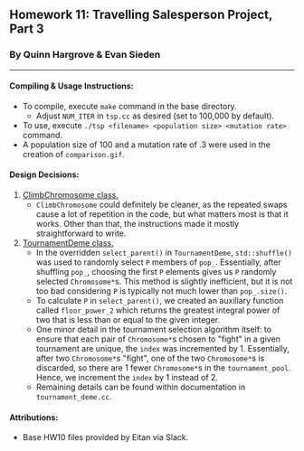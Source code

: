 ## **Homework 11: Travelling Salesperson Project, Part 3**
### By Quinn Hargrove & Evan Sieden

<hr />

#### **Compiling & Usage Instructions:**
+ To compile, execute `make` command in the base directory.
    + Adjust `NUM_ITER` in `tsp.cc` as desired (set to 100,000 by default).
+ To use, execute `./tsp <filename> <population size> <mutation rate>` command.
+ A population size of 100 and a mutation rate of .3 were used in the creation of `comparison.gif`.

#### **Design Decisions:**
1. <u>ClimbChromosome class.</u>
    + `ClimbChromosome` could definitely be cleaner, as the repeated swaps cause a lot of repetition in the code, but what matters most is that it works. Other than that, the instructions made it mostly straightforward to write.
2. <u>TournamentDeme class.</u>
    + In the overridden `select_parent()` in `TournamentDeme`, `std::shuffle()` was used to randomly select `P` members of `pop_`. Essentially, after shuffling `pop_`, choosing the first `P` elements gives us `P` randomly selected `Chromosome*`s. This method is slightly inefficient, but it is not too bad considering `P` is typically not much lower than `pop_.size()`.
    + To calculate `P` in `select_parent()`, we created an auxillary function called `floor_power_2` which returns the greatest integral power of two that is less than or equal to the given integer. 
    + One minor detail in the tournament selection algorithm itself: to ensure that each pair of `Chromosome*`s chosen to "fight" in a given tournament are unique, the `index` was incremented by 1. Essentially, after two `Chromosome*`s "fight", one of the two `Chromosome*`s is discarded, so there are 1 fewer `Chromosome*`s in the `tournament_pool`. Hence, we increment the `index` by 1 instead of 2.
    + Remaining details can be found within documentation in `tournament_deme.cc`.

#### **Attributions:**
+ Base HW10 files provided by Eitan via Slack.
